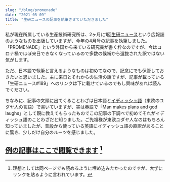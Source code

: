 ```yaml
---
slug: "/blog/promenade"
date: "2021-05-09"
title: "生研ニュースの記事を執筆させていただきました"
---
```


私が現在所属している生産技術研究所は、2ヶ月に1回[生研ニュース](https://www.iis.u-tokyo.ac.jp/ja/about/publication/seiken_news/)という広報誌のようなものを出版していますが、今年の4月号の記事を執筆しました。「PROMENADE」という外国から来ている研究員が書く枠なのですが、今はコロナ禍でほぼ来日できなくなっているので多数の候補から選抜された訳ではない気がします。

ただ、日本語で執筆と言えるようなものは初めてなので、記念にでも保管しておきたいと思いました。主に来日とそれからの生活の話ですが、記事が載っている「生研ニュース#189」へのリンクは下に載せているのでもし興味があれば読んでください。

ちなみに、記事の文頭に出てくることわざは日本語と[イディッシュ語](https://ja.wikipedia.org/wiki/%E3%82%A4%E3%83%87%E3%82%A3%E3%83%83%E3%82%B7%E3%83%A5%E8%AA%9E)（東欧のユダヤ人の言語）で書いていますが、実は英語で「Man makes plans and god laughs」として親に教えてもらったものでこの記事の下調べで初めてそれがイディッシュ語のことわざだと知りました。ご先祖様が東欧ユダヤ人なのはもちろん知っていましたが、普段から使っている英語にイディッシュ語の直訳があることに驚き、少しだけ自分のルーツを感じました。

## [例の記事はここで閲覧できます](https://issuu.com/utokyo-iis/docs/iisnews189/26) [^1]

[^1]: 理想としては同ページでも読めるように埋め込みたかったのですが、大学にリンクを貼るように言われています。

[comment]: <> (<iframe style="width:100%; height: 700px" id="seiken-pdf" src="/pdf_viewer/viewer.html?file=/IISNEWS189.pdf#page=27&pagemode=none" title="webviewer" frameborder="0" width="500" height="600"></iframe>)



